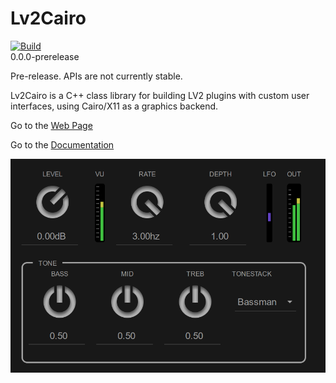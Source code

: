 # Lv2Cairo

[![Build](https://github.com/rerdavies/lv2cairo/actions/workflows/build.yml/badge.svg)](https://github.com/rerdavies/lv2cairo/actions/workflows/build.yml)  
0.0.0-prerelease 

Pre-release. APIs are not currently stable.

Lv2Cairo is a C++ class library for building LV2 plugins with custom user interfaces, using Cairo/X11 as a graphics backend.

Go to the [Web Page](https://rerdavies.github.io/lv2cairo/)

Go to the [Documentation](https://rerdavies.github.io/lv2cairo/#/documentation/index)


![](website/public/img/SamplePlugin.png)





